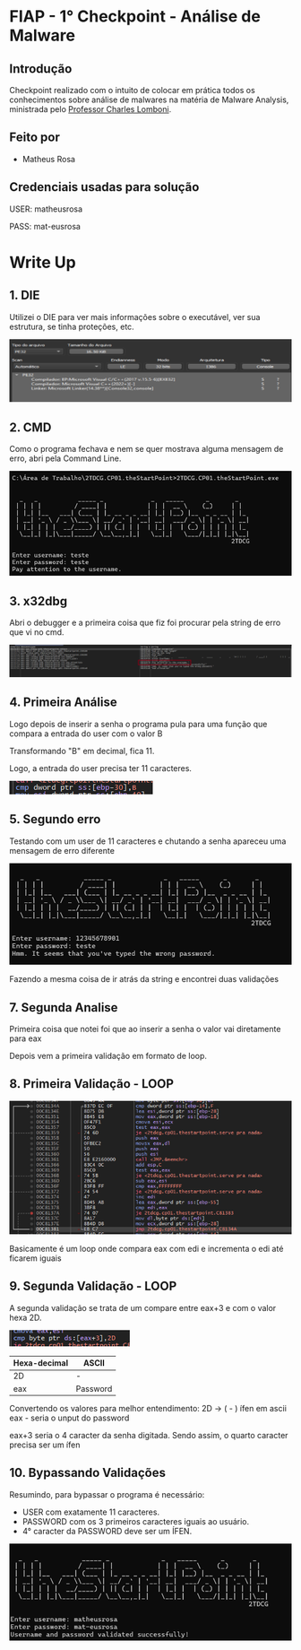 # FIAP - 1° Checkpoint - Análise de Malware

## Introdução
Checkpoint realizado com o intuito de colocar em prática todos os conhecimentos sobre análise de malwares na matéria de Malware Analysis, ministrada pelo [Professor Charles Lomboni](https://www.linkedin.com/in/charleslomboni/).

## Feito por

- Matheus Rosa

## Credenciais usadas para solução

USER: matheusrosa

PASS: mat-eusrosa

# Write Up

## 1. DIE

Utilizei o DIE para ver mais informações sobre o executável, ver sua estrutura, se tinha proteções, etc.

<img src="Imagens/Imagem1.png">

## 2. CMD

Como o programa fechava e nem se quer mostrava alguma mensagem de erro, abri pela Command Line.

<img src="Imagens/Imagem2.png">

## 3. x32dbg

Abri o debugger e a primeira coisa que fiz foi procurar pela string de erro que vi no cmd. 

<img src="Imagens/Imagem3.png">

## 4. Primeira Análise

Logo depois de inserir a senha o programa pula para uma função que compara a entrada do user com o valor B 

Transformando "B" em decimal, fica 11. 

Logo, a entrada do user precisa ter 11 caracteres. 

<img src="Imagens/Imagem4.png">

## 5. Segundo erro

Testando com um user de 11 caracteres e chutando a senha apareceu uma mensagem de erro diferente 

<img src="Imagens/Imagem5.png">

Fazendo a mesma coisa de ir atrás da string e encontrei duas validações

## 7. Segunda Analise

Primeira coisa que notei foi que ao inserir a senha o valor vai diretamente para eax

Depois vem a primeira validação em formato de loop.

## 8. Primeira Validação - LOOP

<img src="Imagens/Imagem6.png">

Basicamente é um loop onde compara eax com edi e incrementa o edi até ficarem iguais

## 9. Segunda Validação - LOOP

A segunda validação se trata de um compare entre eax+3 e com o valor hexa 2D.

<img src="Imagens/Imagem7.png">

| Hexa-decimal  |  ASCII        |
| ------------- | ------------- |
| 2D            | -             |
| eax           | Password      | 

Convertendo os valores para melhor entendimento: 
2D -> ( - ) ífen em ascii
eax - seria o unput do password

eax+3 seria o 4 caracter da senha digitada.
Sendo assim, o quarto caracter precisa ser um ífen

## 10. Bypassando Validações

Resumindo, para bypassar o programa é necessário:

- USER com exatamente 11 caracteres.
- PASSWORD com os 3 primeiros caracteres iguais ao usuário.
- 4° caracter da PASSWORD deve ser um ÍFEN.  

<img src="Imagens/Imagem8.png">

